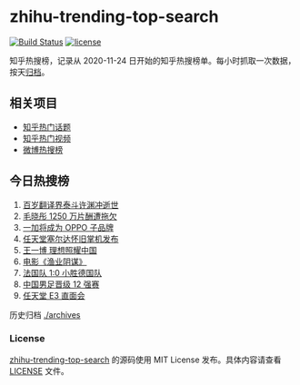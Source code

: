 # zhihu-trending-top-search

[![Build Status](https://github.com/justjavac/zhihu-trending-top-search/workflows/ci/badge.svg?branch=main)](https://github.com/justjavac/zhihu-trending-top-search/actions)
[![license](https://img.shields.io/github/license/justjavac/zhihu-trending-top-search)](https://github.com/justjavac/zhihu-trending-top-search/blob/main/LICENSE)

知乎热搜榜，记录从 2020-11-24 日开始的知乎热搜榜单。每小时抓取一次数据，按天[归档](./archives)。

## 相关项目

- [知乎热门话题](https://github.com/justjavac/zhihu-trending-hot-questions)
- [知乎热门视频](https://github.com/justjavac/zhihu-trending-hot-video)
- [微博热搜榜](https://github.com/justjavac/weibo-trending-hot-search)

## 今日热搜榜

<!-- BEGIN -->
<!-- 最后更新时间 Fri Jun 18 2021 09:59:17 GMT+0800 (China Standard Time) -->

1. [百岁翻译界泰斗许渊冲逝世](https://www.zhihu.com/search?q=许渊冲)
2. [毛晓彤 1250 万片酬遭拖欠](https://www.zhihu.com/search?q=毛晓彤)
3. [一加将成为 OPPO 子品牌](https://www.zhihu.com/search?q=一加)
4. [任天堂塞尔达怀旧掌机发布](https://www.zhihu.com/search?q=塞尔达)
5. [王一博 理想照耀中国](https://www.zhihu.com/search?q=理想照耀中国)
6. [电影《渔业阴谋》](https://www.zhihu.com/search?q=渔业阴谋)
7. [法国队 1:0 小胜德国队](https://www.zhihu.com/search?q=德法大战)
8. [中国男足晋级 12 强赛](https://www.zhihu.com/search?q=中国男足)
9. [任天堂 E3 直面会](https://www.zhihu.com/search?q=E3)

<!-- END -->

历史归档 [./archives](./archives)

### License

[zhihu-trending-top-search](https://github.com/justjavac/zhihu-trending-top-search)
的源码使用 MIT License 发布。具体内容请查看 [LICENSE](./LICENSE) 文件。
